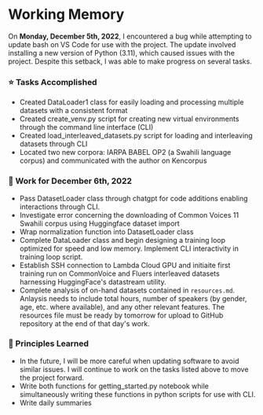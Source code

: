 # Working Memory
On **Monday, December 5th, 2022**, I encountered a bug while attempting to update bash on VS Code for use with the project. The update involved installing a new version of Python (3.11), which caused issues with the project. Despite this setback, I was able to make progress on several tasks.

### ⭐ Tasks Accomplished

* Created DataLoader1 class for easily loading and processing multiple datasets with a consistent format
* Created create_venv.py script for creating new virtual environments through the command line interface (CLI)
* Created load_interleaved_datasets.py script for loading and interleaving datasets through CLI
* Located two new corpora: IARPA BABEL OP2 (a Swahili language corpus) and communicated with the author on Kencorpus

### 🏹 Work for December 6th, 2022

* Pass DatasetLoader class through chatgpt for code additions enabling interactions through CLI.
* Investigate error concerning the downloading of Common Voices 11 Swahili corpus using Huggingface dataset import
* Wrap normalization function into DatasetLoader class
* Complete DataLoader class and begin designing a training loop optimized for speed and low memory. Implement CLI interactivity in training loop script.
* Establish SSH connection to Lambda Cloud GPU and initiaite first training run on CommonVoice and Fluers interleaved datasets harnessing HuggingFace's datastream utility.
* Complete analysis of on-hand datasets contained in `resources.md`. Anlaysis needs to include total hours, number of speakers (by gender, age, etc. where available), and any other relevant features. The resources file must be ready by tomorrow for upload to GitHub repository at the end of that day's work.

### 🎯 Principles Learned

* In the future, I will be more careful when updating software to avoid similar issues. I will continue to work on the tasks listed above to move the project forward.
* Write both functions for getting_started.py notebook while simultaneously writing these functions in python scripts for use with CLI.
* Write daily summaries 